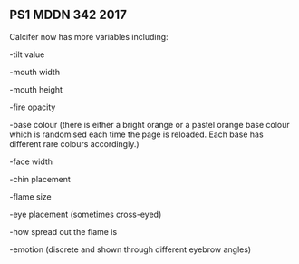 ## PS1 MDDN 342 2017

Calcifer now has more variables including:

-tilt value

-mouth width

-mouth height

-fire opacity

-base colour (there is either a bright orange or a pastel orange base colour which is randomised each time the page is reloaded. Each base has different rare colours accordingly.)

-face width

-chin placement

-flame size

-eye placement (sometimes cross-eyed)

-how spread out the flame is

-emotion (discrete and shown through different eyebrow angles) 